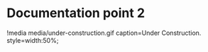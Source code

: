 # Documentation point 2

!media media/under-construction.gif
       caption=Under Construction.
       style=width:50%;